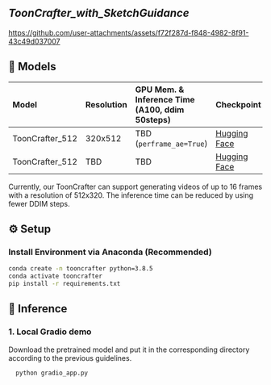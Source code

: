 ## ___***ToonCrafter_with_SketchGuidance***___


https://github.com/user-attachments/assets/f72f287d-f848-4982-8f91-43c49d037007



## 🧰 Models

|Model|Resolution|GPU Mem. & Inference Time (A100, ddim 50steps)|Checkpoint|
|:---------|:---------|:--------|:--------|
|ToonCrafter_512|320x512| TBD (`perframe_ae=True`)|[Hugging Face](https://huggingface.co/Doubiiu/ToonCrafter/blob/main/model.ckpt)|
|ToonCrafter_512|TBD| TBD |[Hugging Face](https://huggingface.co/Doubiiu/ToonCrafter/blob/main/sketch_encoder.ckpt)|


Currently, our ToonCrafter can support generating videos of up to 16 frames with a resolution of 512x320. The inference time can be reduced by using fewer DDIM steps.



## ⚙️ Setup

### Install Environment via Anaconda (Recommended)
```bash
conda create -n tooncrafter python=3.8.5
conda activate tooncrafter
pip install -r requirements.txt
```


## 💫 Inference

### 1. Local Gradio demo

Download the pretrained model and put it in the corresponding directory according to the previous guidelines.
```bash
  python gradio_app.py 
```
